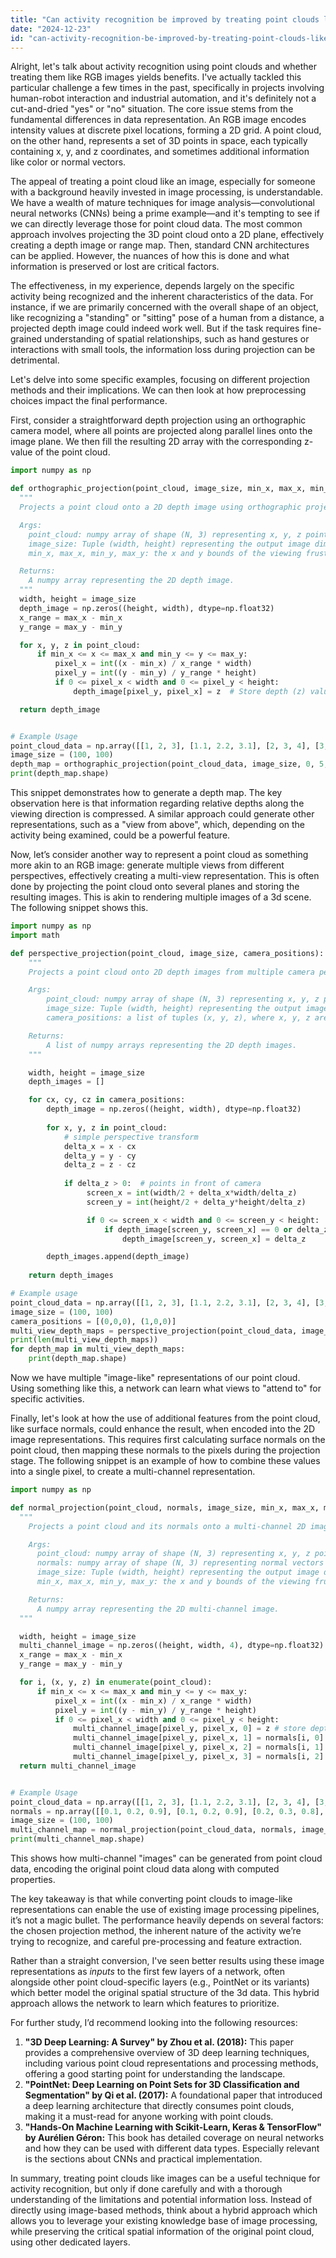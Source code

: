```yaml
---
title: "Can activity recognition be improved by treating point clouds like RGB images?"
date: "2024-12-23"
id: "can-activity-recognition-be-improved-by-treating-point-clouds-like-rgb-images"
---
```


Alright, let's talk about activity recognition using point clouds and whether treating them like RGB images yields benefits. I've actually tackled this particular challenge a few times in the past, specifically in projects involving human-robot interaction and industrial automation, and it's definitely not a cut-and-dried "yes" or "no" situation. The core issue stems from the fundamental differences in data representation. An RGB image encodes intensity values at discrete pixel locations, forming a 2D grid. A point cloud, on the other hand, represents a set of 3D points in space, each typically containing x, y, and z coordinates, and sometimes additional information like color or normal vectors.

The appeal of treating a point cloud like an image, especially for someone with a background heavily invested in image processing, is understandable. We have a wealth of mature techniques for image analysis—convolutional neural networks (CNNs) being a prime example—and it's tempting to see if we can directly leverage those for point cloud data. The most common approach involves projecting the 3D point cloud onto a 2D plane, effectively creating a depth image or range map. Then, standard CNN architectures can be applied. However, the nuances of how this is done and what information is preserved or lost are critical factors.

The effectiveness, in my experience, depends largely on the specific activity being recognized and the inherent characteristics of the data. For instance, if we are primarily concerned with the overall shape of an object, like recognizing a "standing" or "sitting" pose of a human from a distance, a projected depth image could indeed work well. But if the task requires fine-grained understanding of spatial relationships, such as hand gestures or interactions with small tools, the information loss during projection can be detrimental.

Let's delve into some specific examples, focusing on different projection methods and their implications. We can then look at how preprocessing choices impact the final performance.

First, consider a straightforward depth projection using an orthographic camera model, where all points are projected along parallel lines onto the image plane. We then fill the resulting 2D array with the corresponding z-value of the point cloud.

```python
import numpy as np

def orthographic_projection(point_cloud, image_size, min_x, max_x, min_y, max_y):
  """
  Projects a point cloud onto a 2D depth image using orthographic projection.

  Args:
    point_cloud: numpy array of shape (N, 3) representing x, y, z points.
    image_size: Tuple (width, height) representing the output image dimensions.
    min_x, max_x, min_y, max_y: the x and y bounds of the viewing frustum.

  Returns:
    A numpy array representing the 2D depth image.
  """
  width, height = image_size
  depth_image = np.zeros((height, width), dtype=np.float32)
  x_range = max_x - min_x
  y_range = max_y - min_y

  for x, y, z in point_cloud:
      if min_x <= x <= max_x and min_y <= y <= max_y:
          pixel_x = int((x - min_x) / x_range * width)
          pixel_y = int((y - min_y) / y_range * height)
          if 0 <= pixel_x < width and 0 <= pixel_y < height:
              depth_image[pixel_y, pixel_x] = z  # Store depth (z) value

  return depth_image


# Example Usage
point_cloud_data = np.array([[1, 2, 3], [1.1, 2.2, 3.1], [2, 3, 4], [3, 4, 5]])
image_size = (100, 100)
depth_map = orthographic_projection(point_cloud_data, image_size, 0, 5, 0, 5)
print(depth_map.shape)
```

This snippet demonstrates how to generate a depth map. The key observation here is that information regarding relative depths along the viewing direction is compressed. A similar approach could generate other representations, such as a "view from above", which, depending on the activity being examined, could be a powerful feature.

Now, let’s consider another way to represent a point cloud as something more akin to an RGB image: generate multiple views from different perspectives, effectively creating a multi-view representation. This is often done by projecting the point cloud onto several planes and storing the resulting images. This is akin to rendering multiple images of a 3d scene. The following snippet shows this.

```python
import numpy as np
import math

def perspective_projection(point_cloud, image_size, camera_positions):
    """
    Projects a point cloud onto 2D depth images from multiple camera perspectives using perspective projection.

    Args:
        point_cloud: numpy array of shape (N, 3) representing x, y, z points.
        image_size: Tuple (width, height) representing the output image dimensions.
        camera_positions: a list of tuples (x, y, z), where x, y, z are the position of the virtual camera.

    Returns:
        A list of numpy arrays representing the 2D depth images.
    """

    width, height = image_size
    depth_images = []

    for cx, cy, cz in camera_positions:
        depth_image = np.zeros((height, width), dtype=np.float32)
        
        for x, y, z in point_cloud:
            # simple perspective transform
            delta_x = x - cx
            delta_y = y - cy
            delta_z = z - cz
            
            if delta_z > 0:  # points in front of camera
                 screen_x = int(width/2 + delta_x*width/delta_z)
                 screen_y = int(height/2 + delta_y*height/delta_z)

                 if 0 <= screen_x < width and 0 <= screen_y < height:
                     if depth_image[screen_y, screen_x] == 0 or delta_z < depth_image[screen_y, screen_x]: # only store points closer to camera
                         depth_image[screen_y, screen_x] = delta_z

        depth_images.append(depth_image)
        
    return depth_images

# Example usage
point_cloud_data = np.array([[1, 2, 3], [1.1, 2.2, 3.1], [2, 3, 4], [3, 4, 5], [0.5, 2.5, 2.0]])
image_size = (100, 100)
camera_positions = [(0,0,0), (1,0,0)]
multi_view_depth_maps = perspective_projection(point_cloud_data, image_size, camera_positions)
print(len(multi_view_depth_maps))
for depth_map in multi_view_depth_maps:
    print(depth_map.shape)

```

Now we have multiple "image-like" representations of our point cloud. Using something like this, a network can learn what views to "attend to" for specific activities.

Finally, let's look at how the use of additional features from the point cloud, like surface normals, could enhance the result, when encoded into the 2D image representations. This requires first calculating surface normals on the point cloud, then mapping these normals to the pixels during the projection stage. The following snippet is an example of how to combine these values into a single pixel, to create a multi-channel representation.

```python
import numpy as np

def normal_projection(point_cloud, normals, image_size, min_x, max_x, min_y, max_y):
  """
    Projects a point cloud and its normals onto a multi-channel 2D image, with each pixel containing depth and normal values.

    Args:
      point_cloud: numpy array of shape (N, 3) representing x, y, z points.
      normals: numpy array of shape (N, 3) representing normal vectors at each point.
      image_size: Tuple (width, height) representing the output image dimensions.
      min_x, max_x, min_y, max_y: the x and y bounds of the viewing frustum.

    Returns:
      A numpy array representing the 2D multi-channel image.
  """

  width, height = image_size
  multi_channel_image = np.zeros((height, width, 4), dtype=np.float32)
  x_range = max_x - min_x
  y_range = max_y - min_y

  for i, (x, y, z) in enumerate(point_cloud):
      if min_x <= x <= max_x and min_y <= y <= max_y:
          pixel_x = int((x - min_x) / x_range * width)
          pixel_y = int((y - min_y) / y_range * height)
          if 0 <= pixel_x < width and 0 <= pixel_y < height:
              multi_channel_image[pixel_y, pixel_x, 0] = z # store depth at channel 0
              multi_channel_image[pixel_y, pixel_x, 1] = normals[i, 0] # store normal x component at channel 1
              multi_channel_image[pixel_y, pixel_x, 2] = normals[i, 1] # store normal y component at channel 2
              multi_channel_image[pixel_y, pixel_x, 3] = normals[i, 2] # store normal z component at channel 3
  return multi_channel_image


# Example Usage
point_cloud_data = np.array([[1, 2, 3], [1.1, 2.2, 3.1], [2, 3, 4], [3, 4, 5]])
normals = np.array([[0.1, 0.2, 0.9], [0.1, 0.2, 0.9], [0.2, 0.3, 0.8], [0.3, 0.4, 0.7]])
image_size = (100, 100)
multi_channel_map = normal_projection(point_cloud_data, normals, image_size, 0, 5, 0, 5)
print(multi_channel_map.shape)
```

This shows how multi-channel "images" can be generated from point cloud data, encoding the original point cloud data along with computed properties.

The key takeaway is that while converting point clouds to image-like representations can enable the use of existing image processing pipelines, it’s not a magic bullet. The performance heavily depends on several factors: the chosen projection method, the inherent nature of the activity we’re trying to recognize, and careful pre-processing and feature extraction.

Rather than a straight conversion, I've seen better results using these image representations as *inputs* to the first few layers of a network, often alongside other point cloud-specific layers (e.g., PointNet or its variants) which better model the original spatial structure of the 3d data. This hybrid approach allows the network to learn which features to prioritize.

For further study, I’d recommend looking into the following resources:

1. **"3D Deep Learning: A Survey" by Zhou et al. (2018):** This paper provides a comprehensive overview of 3D deep learning techniques, including various point cloud representations and processing methods, offering a good starting point for understanding the landscape.
2. **"PointNet: Deep Learning on Point Sets for 3D Classification and Segmentation" by Qi et al. (2017):** A foundational paper that introduced a deep learning architecture that directly consumes point clouds, making it a must-read for anyone working with point clouds.
3. **"Hands-On Machine Learning with Scikit-Learn, Keras & TensorFlow" by Aurélien Géron:** This book has detailed coverage on neural networks and how they can be used with different data types. Especially relevant is the sections about CNNs and practical implementation.

In summary, treating point clouds like images can be a useful technique for activity recognition, but only if done carefully and with a thorough understanding of the limitations and potential information loss. Instead of directly using image-based methods, think about a hybrid approach which allows you to leverage your existing knowledge base of image processing, while preserving the critical spatial information of the original point cloud, using other dedicated layers.
